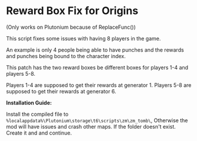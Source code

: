 # Reward Box Fix for Origins

(Only works on Plutonium because of ReplaceFunc())

This script fixes some issues with having 8 players in the game.

An example is only 4 people being able to have punches and the rewards and punches being bound to the character index.

This patch has the two reward boxes be different boxes for players 1-4 and players 5-8.

Players 1-4 are supposed to get their rewards at generator 1.
Players 5-8 are supposed to get their rewards at generator 6.

**Installation Guide:**

Install the compiled file to ```%localappdata%\Plutonium\storage\t6\scripts\zm\zm_tomb\```, Otherwise the mod will have issues and crash other maps.
If the folder doesn't exist. Create it and and continue.

